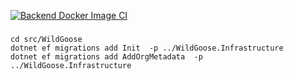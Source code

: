 

[![Backend Docker Image CI](https://github.com/zlzforever/WildGoose/actions/workflows/backend.yml/badge.svg)](https://github.com/zlzforever/WildGoose/actions/workflows/backend.yml)
###


```
cd src/WildGoose
dotnet ef migrations add Init  -p ../WildGoose.Infrastructure
dotnet ef migrations add AddOrgMetadata  -p ../WildGoose.Infrastructure
```
